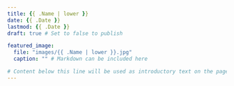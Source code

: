 ```yaml
---
title: {{ .Name | lower }}
date: {{ .Date }}
lastmod: {{ .Date }}
draft: true # Set to false to publish

featured_image:
  file: "images/{{ .Name | lower }}.jpg"
  caption: "" # Markdown can be included here

# Content below this line will be used as introductory text on the page.
---
```

